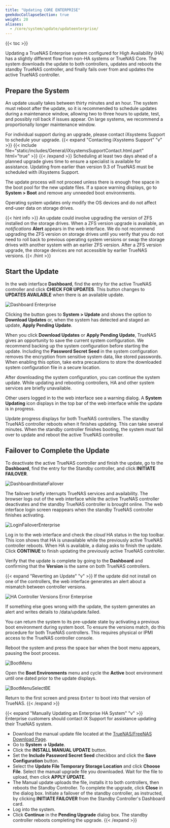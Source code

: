 ```yaml
---
title: "Updating CORE ENTERPRISE"
geekdocCollapseSection: true
weight: 20
aliases:
  - /core/system/update/updateenterprise/
---
```


{{< toc >}}

Updating a TrueNAS Enterprise system configured for High Availability (HA) has a slightly different flow from non-HA systems or TrueNAS Core.
The system downloads the update to both controllers, updates and reboots the standby TrueNAS controller, and finally fails over from and updates the active TrueNAS controller.

## Prepare the System

An update usually takes between thirty minutes and an hour.
The system must reboot after the update, so it is recommended to schedule updates during a maintenance window, allowing two to three hours to update, test, and possibly roll back if issues appear.
On large systems, we recommend a proportionally longer maintenance window.

For individual support during an upgrade, please contact iXsystems Support to schedule your upgrade.
{{< expand "Contacting iXsystems Support" "v" >}}
{{< include file="static/includes/General/iXsystemsSupportContact.html.part" html="true" >}}
{{< /expand >}}
Scheduling at least two days ahead of a planned upgrade gives time to ensure a specialist is available for assistance.
Updating from earlier than version 9.3 of TrueNAS must be scheduled with iXsystems Support.

The update process will not proceed unless there is enough free space in the boot pool for the new update files.
If a space warning displays, go to **System > Boot** and remove any unneeded boot environments.

Operating system updates only modify the OS devices and do not affect end-user data on storage drives.

{{< hint info >}}
An update could involve upgrading the version of ZFS installed on the storage drives.
When a ZFS version upgrade is available, an <i class="material-icons" aria-hidden="true" title="Alert">notifications</i> **Alert** appears in the web interface.
We do not recommend upgrading the ZFS version on storage drives until you verify that you do not need to roll back to previous operating system versions or swap the storage drives with another system with an earlier ZFS version.
After a ZFS version upgrade, the storage devices are not accessible by earlier TrueNAS versions.
{{< /hint >}}

## Start the Update

In the web interface **Dashboard**, find the entry for the active TrueNAS controller and click **CHECK FOR UPDATES**.
This button changes to **UPDATES AVAILABLE** when there is an available update.

![Dashboard Enterprise](/images/CORE/12.0/DashboardEnterprise.png "Dashboard Enterprise")

Clicking the button goes to **System > Update** and shows the option to **Download Updates** or, when the system has detected and staged an update, **Apply Pending Update**.

When you click **Download Updates** or **Apply Pending Update**, TrueNAS gives an opportunity to save the current system configuration.
We recommend backing up the system configuration before starting the update.
Including the **Password Secret Seed** in the system configuration removes the encryption from sensitive system data, like stored passwords.
When enabling this option, take extra precautions to store the downloaded system configuration file in a secure location.

After downloading the system configuration, you can continue the system update.
While updating and rebooting controllers, HA and other system services are briefly unavailable.

Other users logged in to the web interface see a warning dialog.
A <i class="fa fa-arrow-alt-square-down" aria-hidden="true" title="Down Arrow"></i> **System Updating** icon displays in the top bar of the web interface while the update is in progress.

Update progress displays for both TrueNAS controllers.
The standby TrueNAS controller reboots when it finishes updating.
This can take several minutes.
When the standby controller finishes booting, the system must fail over to update and reboot the active TrueNAS controller.

## Failover to Complete the Update

To deactivate the active TrueNAS controller and finish the update, go to the **Dashboard**, find the entry for the Standby controller, and click **INITIATE FAILOVER**.

![DashboardInitiateFailover](/images/CORE/12.0/DashboardInitiateFailover.png "Initiate Failover")

The failover briefly interrupts TrueNAS services and availability.
The browser logs out of the web interface while the active TrueNAS controller deactivates and the standby TrueNAS controller is brought online.
The web interface login screen reappears when the standby TrueNAS controller finishes activating.

![LoginFailoverEnterprise](/images/CORE/12.0/LoginFailoverEnterprise.png "Login after Failover")

Log in to the web interface and check the <i class="material-icons" aria-hidden="true" title="Cloud">cloud</i> HA status in the top toolbar.
This icon shows that HA is unavailable while the previously active TrueNAS controller reboots.
When HA is available, a dialog asks to finish the update.
Click **CONTINUE** to finish updating the previously active TrueNAS controller.

Verify that the update is complete by going to the **Dashboard** and confirming that the **Version** is the same on both TrueNAS controllers.

{{< expand "Reverting an Update" "v" >}}
If the update did not install on one of the controllers, the web interface generates an alert about a mismatch between controller versions.

![HA Controller Versions Error Enterprise](/images/CORE/12.0/HAControllerVersionsErrorEnterprise.png "HA Controller Versions Error Enterprise")

If something else goes wrong with the update, the system generates an alert and writes details to <file>/data/update.failed</file>.

You can return the system to its pre-update state by activating a previous boot environment during system boot.
To ensure the versions match, do this procedure for both TrueNAS controllers.
This requires physical or IPMI access to the TrueNAS controller console.

Reboot the system and press the space bar when the boot menu appears, pausing the boot process.

![BootMenu](/images/CORE/12.0/BootMenu.png "TrueNAS Boot Menu")

Open the **Boot Environments** menu and cycle the **Active** boot environment until one dated prior to the update displays.

![BootMenuSelectBE](/images/CORE/12.0/BootMenuSelectBE.png "Selecting a Boot Environment")

Return to the first screen and press <kbd>Enter</kbd> to boot into that version of TrueNAS.
{{< /expand >}}

{{< expand "Manually Updating an Enterprise HA System" "v" >}}
Enterprise customers should contact iX Support for assistance updating their TrueNAS system.

* Download the manual update file located at the [TrueNAS/FreeNAS Download Page](https://download.freenas.org/).
* Go to **System -> Update**.
* Click the **INSTALL MANUAL UPDATE** button.
* Set the **Include Password Secret Seed** checkbox and click the **Save Configuration** button.
* Select the **Update File Temporary Storage Location** and click **Choose File**. Select the manual upgrade file you downloaded. Wait for the file to upload, then click **APPLY UPDATE**.
* The Manual update uploads the file, installs it to both controllers, then reboots the Standby Controller. To complete the upgrade, click **Close** in the dialog box. Initiate a failover of the standby controller, as instructed, by clicking **INITIATE FAILOVER** from the Standby Controller's Dashboard card.
* Log into the system.
* Click **Continue** in the **Pending Upgrade** dialog box. The standby controller reboots completing the upgrade.
{{< /expand >}}